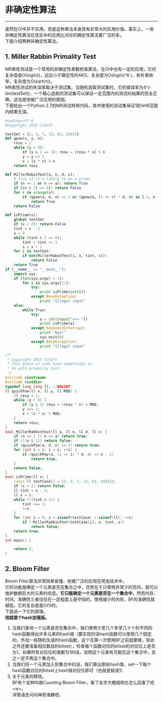 # 非确定性算法  
***
虽然在OI中并不实用，但是这种算法本身具有非常大的实用价值。事实上，一些非确定性算法在现实中的应用比对应的确定性算法要广泛的多。  
下面介绍两种非确定性算法。  
## 1. Miller Rabbin Primality Test  
MR素性测试是一个常用的非确定性素数检查算法，在OI中也有一定的应用，它的复杂度是O(log(n))，远远小于确定性的AKS，复杂度为O(log(n)^6 )，和朴素枚举，复杂度为O(sqrt(n))。  
MR素性测试的失误率取决于测试集。当随机选取测试集时，它的错误率为4^(-len(testSet))，一个精心选取的测试集可以保证一定范围内的测试的结果的完全正确，这也是他被广泛应用的原因。  
下面给出一个Python 2.7的MR测试样例代码，其中使用的测试集保证1到1e16范围内结果无误。  

```python
#coding=utf-8
#Copyright 2015 CJSoft

testSet = {2, 3, 7, 13, 61, 24251}
def qpow(x, y, n):
	resu = 1
	while (y > 0):
		if (y & 1 == 1): resu = (resu * x) % n
		y = y >> 1
		x = (x * x) % n
	return resu

def MillerRabinTest(a, n, d, s):
	# True if it's likely to be a prime.
	if (n == 2 or n == a): return True
	if ((n & 1) == 0): return False
	for r in xrange(s):
		if (qpow(a, d, n) == 1 or (qpow(a, (1 << r) * d, n) in {-1, n - 1})):
			return True
	return False
	
def isPrime(x):
	global testSet
	if (x < 2): return False
	tint = x - 1
	s = 0
	while (tint & 1 == 0):
		tint = tint >> 1
		s = s + 1
	for i in testSet:
		if not(MillerRabinTest(i, x, tint, s)): 
			return False
	return True
if (__name__ == "__main__"):
	import sys
	if (len(sys.argv) > 1):
		for i in sys.argv[1:]:
            try:
    			print isPrime(int(i))
            except BaseException:
                print "Illegal input"
	else:
		while True:
			try:
				a = int(input(">>> "))
				print isPrime(a)
			except KeyboardInterrupt:
				print "Bye!"
				sys.exit(0)
			except BaseException:
				print "Illegal input"
```

```c++
/**
 * Copyright 2015 CJSoft
 * This piece of code have somethings to
 * do with primality test.
 */
#include <iostream>
#include <cstdio>
typedef long long ll; //NOLINT
ll quickPow(ll x, ll y, ll MOD) {
    ll resu = 1;
    while (y > 0) {
        if (y & 1) resu = (resu * x) % MOD;
        y >>= 1;
        x = (x * x) % MOD;
    }
    return resu;
}
bool MillerRabbinTest(ll a, ll n, ll d, ll s) {
    if (n == 2 || n == a) return true;
    if (!(n & 1)) return false;
    if (quickPow(a, d, n) == 1) return true;
    for (int i = 0; i < s; ++i) {
        if (quickPow(a, (1 << i) * d, n) == n - 1)
            return true;
    }
    return false;
}
bool isPrime(ll x) {
    const ll testCase[] = {2, 3, 7, 13, 61, 24251};
    if (x < 2) return false;
    ll tint = x - 1;
    ll s = 0;
    while (!(tint & 1)) {
        tint >>= 1;
        ++s;
    }
    for (int i = 0; i < sizeof(testCase) / sizeof(ll); ++i)
        if (!MillerRabbinTest(testCase[i], x, tint, s))
            return false;
    return true;
}
int main() {

    return 0;
}

```
## 2. Bloom Filter  
Bloom Filter算法非常简单易懂，他被广泛的应用在爬虫技术中。  
它的功能是确定一个元素是否在集合之中，优势在于只使用非常少的空间，就可以维护数额巨大的元素的信息。**它只能确定一个元素是否在一个集合中**。然而内存、时间、准确性三者往往在一定程度上是守恒的，使用越少的内存，BF的准确性就越低。它的复杂度是O(1)的。  
下面说一下它的原理。  
**他就是个hash加强版。**  
1. 当我们查询一个元素是否在集合中，我们使用少至几个多至几十个的不同的hash函数得出许多元素的hash值（要实现的话hash函数可以使用几个固定的，外加一些随机生成的hash函数，这个在第一次使用BF之前就要做，除此之外还要准备相应数目的bitset），检查每个函数对应的bitset的对应位上是否为1，如果所有对应位的值都为1的话，说明这个元素有可能在这个集合中，反之一定不再这个集合中。  
2. 当我们将一个元素加入到集合中的话，我们算出那些hash值，set一下每个hash函数对应的bitset上hash值对应位即可（也就是赋成1）  
3. 关于元素的移除。  
BF有个变种叫做Counting Bloom Filter，看了名字大概就明白怎么回事了吧=w=。  
详情请去问问神奇海螺吧、 
